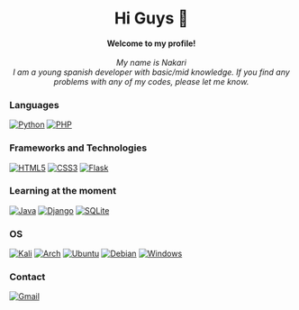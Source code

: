 <h1 align="center"> Hi Guys 👋 </h1>


<p align="center">
    <b>Welcome to my profile!</b><br><br>
    <i>
     My name is Nakari<br>
     I am a young spanish developer with basic/mid knowledge. If you find any problems with any of my codes, please let me know.
    </i><br>

### Languages
[![Python](https://img.shields.io/badge/python-3670A0?style=for-the-badge&logo=python&logoColor=ffdd54)](https://github.com/Nakaril)
[![PHP](https://img.shields.io/badge/php-%23777BB4.svg?style=for-the-badge&logo=php&logoColor=white)](https://github.com/Nakaril)
    
### Frameworks and Technologies
[![HTML5](https://img.shields.io/badge/html5-%23E34F26.svg?style=for-the-badge&logo=html5&logoColor=white)](https://github.com/Nakaril)
[![CSS3](https://img.shields.io/badge/css3-%231572B6.svg?style=for-the-badge&logo=css3&logoColor=white)](https://github.com/Nakaril)
[![Flask](https://img.shields.io/badge/flask-%23000.svg?style=for-the-badge&logo=flask&logoColor=white)](https://github.com/Nakaril)

### Learning at the moment
[![Java](https://img.shields.io/badge/java-%23ED8B00.svg?style=for-the-badge&logo=openjdk&logoColor=white)](https://github.com/Nakaril)
[![Django](https://img.shields.io/badge/django-%23092E20.svg?style=for-the-badge&logo=django&logoColor=white)](https://github.com/Nakaril)
[![SQLite](https://img.shields.io/badge/sqlite-%2307405e.svg?style=for-the-badge&logo=sqlite&logoColor=white)](https://github.com/Nakaril)

### OS
[![Kali](https://img.shields.io/badge/Kali-268BEE?style=for-the-badge&logo=kalilinux&logoColor=white)](https://github.com/Nakaril)
[![Arch](https://img.shields.io/badge/Arch%20Linux-1793D1?logo=arch-linux&logoColor=fff&style=for-the-badge)](https://github.com/Nakaril)
[![Ubuntu](https://img.shields.io/badge/Ubuntu-E95420?style=for-the-badge&logo=ubuntu&logoColor=white)](https://github.com/Nakaril)
[![Debian](https://img.shields.io/badge/Debian-D70A53?style=for-the-badge&logo=debian&logoColor=white)](https://github.com/Nakaril)
[![Windows](https://img.shields.io/badge/Windows-0078D6?style=for-the-badge&logo=windows&logoColor=white)](https://github.com/Nakaril)
    

    
### Contact
[![Gmail](https://img.shields.io/badge/Gmail-black?style=for-the-badge&logo=Gmail)](mailto:pablolucea63@gmail.com) 
    
